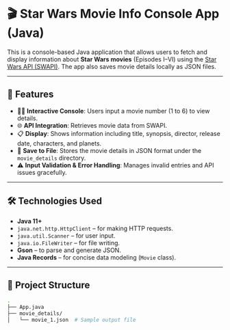 # 🎬 Star Wars Movie Info Console App (Java)

This is a console-based Java application that allows users to fetch and display information about **Star Wars movies** (Episodes I–VI) using the [Star Wars API (SWAPI)](https://swapi.py4e.com/). The app also saves movie details locally as JSON files.

---

## 🚀 Features

- 🧑‍💻 **Interactive Console**: Users input a movie number (1 to 6) to view details.
- 🌐 **API Integration**: Retrieves movie data from SWAPI.
- 📋 **Display**: Shows information including title, synopsis, director, release date, characters, and planets.
- 💾 **Save to File**: Stores the movie details in JSON format under the `movie_details` directory.
- ⚠️ **Input Validation & Error Handling**: Manages invalid entries and API issues gracefully.

---

## 🛠️ Technologies Used

- **Java 11+**
- `java.net.http.HttpClient` – for making HTTP requests.
- `java.util.Scanner` – for user input.
- `java.io.FileWriter` – for file writing.
- **Gson** – to parse and generate JSON.
- **Java Records** – for concise data modeling (`Movie` class).

---

## 📂 Project Structure

```bash
.
├── App.java
├── movie_details/
│   └── movie_1.json  # Sample output file


